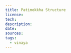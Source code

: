 ```yaml
---
title: Patimokkha Structure
license: 
tech: 
description: 
date: 
sources: 
tags:
  - vinaya
---
```

